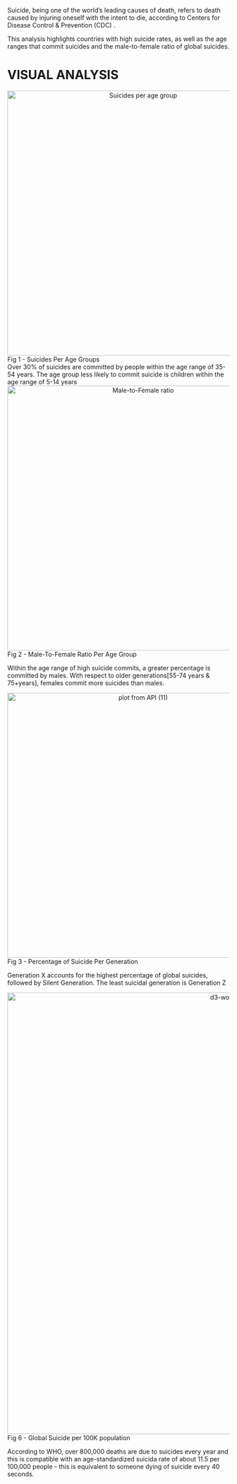 

<div>

  Suicide, being one of the world’s leading causes of death, refers to death caused by injuring oneself with the intent to die, according to Centers for Disease Control & Prevention (CDC) . 

 This analysis highlights countries with high suicide rates, as well as the age ranges that commit suicides and the male-to-female ratio of global suicides.
</div>

# VISUAL ANALYSIS  
  
<div>
    <a href="https://plot.ly/~Adwoa_B/183/?share_key=x56rBAykWnre1x7LtHHBNb" target="_blank" title="Suicides per age group" style="display: block; text-align: center;"><img src="https://plot.ly/~Adwoa_B/183.png?share_key=x56rBAykWnre1x7LtHHBNb" alt="Suicides per age group" style="max-width: 100%;width: 600px;"  width="600" onerror="this.onerror=null;this.src='https://plot.ly/404.png';" /></a>
    <script data-plotly="Adwoa_B:183" sharekey-plotly="x56rBAykWnre1x7LtHHBNb" src="https://plot.ly/embed.js" async></script>
Fig 1 - Suicides Per Age Groups    
</div>

<div>
  Over 30% of suicides are committed by people within the age range of 35-54 years.
The age group less likely to commit suicide is children within the age range of 5-14 years
</div>
    
 <div>
    <a href="https://plot.ly/~Adwoa_B/175/?share_key=jNGTAIfLttE35DPlW415yG" target="_blank" title="Male-to-Female ratio" style="display: block; text-align: center;"><img src="https://plot.ly/~Adwoa_B/175.png?share_key=jNGTAIfLttE35DPlW415yG" alt="Male-to-Female ratio" style="max-width: 100%;width: 600px;"  width="600" onerror="this.onerror=null;this.src='https://plot.ly/404.png';" /></a>
    <script data-plotly="Adwoa_B:175" sharekey-plotly="jNGTAIfLttE35DPlW415yG" src="https://plot.ly/embed.js" async></script>
  Fig 2 - Male-To-Female Ratio Per Age Group
</div>

 Within the age range of high suicide commits, a greater percentage is committed by males.
With respect to older generations[55-74 years & 75+years], females commit more suicides than males.

  <div>
    <a href="https://plot.ly/~Adwoa_B/193/?share_key=nGe4HMXh3ji9UYEtJwckKg" target="_blank" title="plot from API (11)" style="display: block; text-align: center;"><img src="https://plot.ly/~Adwoa_B/193.png?share_key=nGe4HMXh3ji9UYEtJwckKg" alt="plot from API (11)" style="max-width: 100%;width: 600px;"  width="600" onerror="this.onerror=null;this.src='https://plot.ly/404.png';" /></a>
    <script data-plotly="Adwoa_B:193" sharekey-plotly="nGe4HMXh3ji9UYEtJwckKg" src="https://plot.ly/embed.js" async></script>
  Fig 3 - Percentage of Suicide Per Generation
</div>

 Generation X accounts for the highest percentage of global suicides, followed by Silent Generation.
The least suicidal generation is Generation Z
 
    
    
<div>
    <a href="https://plot.ly/~Adwoa_B/173/?share_key=r26LL3bcuXKMQZGFNrA6xk" target="_blank" title="d3-world-map" style="display: block; text-align: center;"><img src="https://plot.ly/~Adwoa_B/173.png?share_key=r26LL3bcuXKMQZGFNrA6xk" alt="d3-world-map" style="max-width: 100%;width: 1000px;"  width="1000" onerror="this.onerror=null;this.src='https://plot.ly/404.png';" /></a>
    <script data-plotly="Adwoa_B:173" sharekey-plotly="r26LL3bcuXKMQZGFNrA6xk" src="https://plot.ly/embed.js" async></script>
Fig 6 - Global Suicide per 100K population
</div>
     
According to WHO, over 800,000 deaths are due to suicides every year and this is compatible with an age-standardized suicida rate of about 11.5 per 100,000 people - this is equivalent to someone dying of suicide every 40 seconds.

